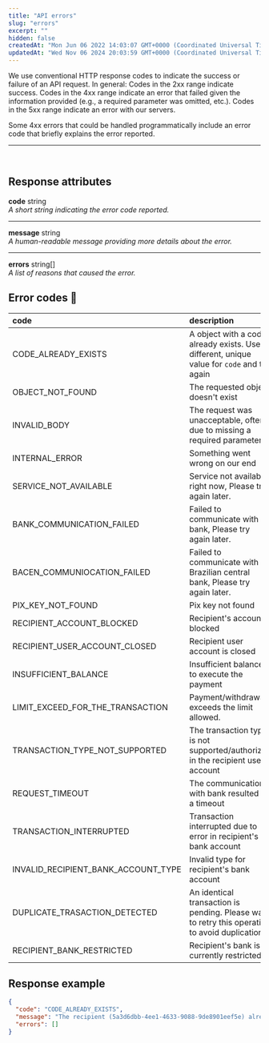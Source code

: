 ```yaml
---
title: "API errors"
slug: "errors"
excerpt: ""
hidden: false
createdAt: "Mon Jun 06 2022 14:03:07 GMT+0000 (Coordinated Universal Time)"
updatedAt: "Wed Nov 06 2024 20:03:59 GMT+0000 (Coordinated Universal Time)"
---
```

We use conventional HTTP response codes to indicate the success or failure of an API request. In general: Codes in the 2xx range indicate success. Codes in the 4xx range indicate an error that failed given the information provided (e.g., a required parameter was omitted, etc.). Codes in the 5xx range indicate an error with our servers.

Some 4xx errors that could be handled programmatically include an error code that briefly explains the error reported.

***

<br />

## Response attributes

**code** string  
_A short string indicating the error code reported._

***

**message** string  
_A human-readable message providing more details about the error._

***

**errors** string\[]  
_A list of reasons that caused the error._

## Error codes 🚨

| code                                | description                                                                                    |
| :---------------------------------- | :--------------------------------------------------------------------------------------------- |
| CODE_ALREADY_EXISTS                 | A object with a code already exists. Use a different, unique value for `code` and try again    |
| OBJECT_NOT_FOUND                    | The requested object doesn't exist                                                             |
| INVALID_BODY                        | The request was unacceptable, often due to missing a required parameter.                       |
| INTERNAL_ERROR                      | Something went wrong on our end                                                                |
| SERVICE_NOT_AVAILABLE               | Service not available right now, Please try again later.                                       |
| BANK_COMMUNICATION_FAILED           | Failed to communicate with bank, Please try again later.                                       |
| BACEN_COMMUNIOCATION_FAILED         | Failed to communicate with Brazilian central bank, Please try again later.                     |
| PIX_KEY_NOT_FOUND                   | Pix key not found                                                                              |
| RECIPIENT_ACCOUNT_BLOCKED           | Recipient's account blocked                                                                    |
| RECIPIENT_USER_ACCOUNT_CLOSED       | Recipient user account is closed                                                               |
| INSUFFICIENT_BALANCE                | Insufficient balance to execute the payment                                                    |
| LIMIT_EXCEED_FOR_THE_TRANSACTION    | Payment/withdrawal exceeds the limit allowed.                                                  |
| TRANSACTION_TYPE_NOT_SUPPORTED      | The transaction type is not supported/authorized in the recipient user's account               |
| REQUEST_TIMEOUT                     | The communication with bank resulted in a timeout                                              |
| TRANSACTION_INTERRUPTED             | Transaction interrupted due to error in recipient's bank account                               |
| INVALID_RECIPIENT_BANK_ACCOUNT_TYPE | Invalid type for recipient's bank account                                                      |
| DUPLICATE_TRASACTION_DETECTED       | An identical transaction is pending. Please wait to retry this operation to avoid duplication. |
| RECIPIENT_BANK_RESTRICTED           | Recipient's bank is currently restricted                                                       |

## Response example

```json
{
  "code": "CODE_ALREADY_EXISTS",
  "message": "The recipient (5a3d6dbb-4ee1-4633-9088-9de8901eef5e) already exists.",
  "errors": []
}
```

